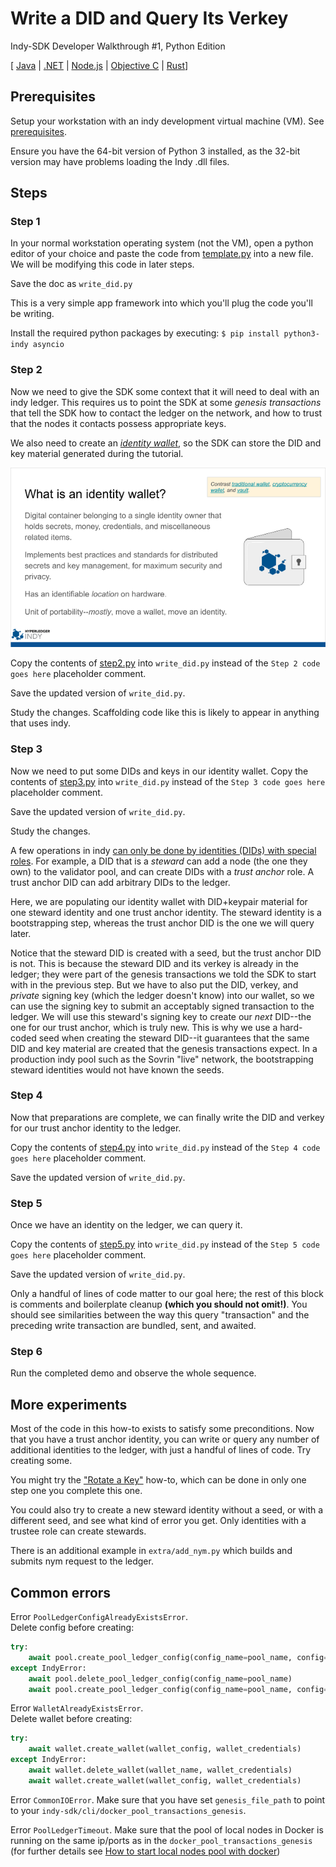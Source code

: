 # Write a DID and Query Its Verkey

Indy-SDK Developer Walkthrough #1, Python Edition

[ [Java](../java/README.md) | [.NET](../cs/README.md) | [Node.js](../nodejs/README.md) | [Objective C](../../not-yet-written.md) | [Rust](../rust/README.md)]


## Prerequisites

Setup your workstation with an indy development virtual machine (VM). See [prerequisites](../../prerequisites.md). 

Ensure you have the 64-bit version of Python 3 installed, as the 32-bit version may have problems loading the Indy .dll files.

## Steps

### Step 1

In your normal workstation operating system (not the VM), open a python editor of your
choice and paste the code from [template.py](template.py)
into a new file. We will be modifying this code in later steps.

Save the doc as `write_did.py`

This is a very simple app framework into which you'll plug the code
you'll be writing.

Install the required python packages by executing: `$ pip install python3-indy asyncio`

### Step 2

Now we need to give the SDK some context that it will need
to deal with an indy ledger. This requires us to point the SDK at some
*genesis transactions* that tell the SDK how to contact the ledger on
the network, and how to trust that the nodes it contacts possess
appropriate keys.

We also need to create an *[identity wallet](https://docs.google.com/presentation/d/1X6F9QVG8M4PqQQLLL_5I6aQ5z7CCpYyYHBNKYMlsqXc/edit#slide=id.g32295399e3_0_73)*, so the SDK can store the DID and key
material generated during the tutorial.

![more info on wallets](../wallet-slide.png)

Copy the contents of [step2.py](step2.py) into
`write_did.py` instead of the `Step 2 code goes here` placeholder comment.

Save the updated version of `write_did.py`.

Study the changes. Scaffolding code like this is likely to appear in anything
that uses indy.

### Step 3

Now we need to put some DIDs and keys in our identity
wallet. Copy the contents of [step3.py](step3.py) into
`write_did.py` instead of the `Step 3 code goes here` placeholder comment.

Save the updated version of `write_did.py`.

Study the changes.

A few operations in indy [can only be done by identities (DIDs) with
special roles](https://docs.google.com/spreadsheets/d/1TWXF7NtBjSOaUIBeIH77SyZnawfo91cJ_ns4TR-wsq4/edit?usp=sharing). For example, a DID that is a *steward* can add a node (the one
they own) to the validator pool, and can create DIDs with a *trust anchor*
role. A trust anchor DID can add arbitrary DIDs to the ledger.

Here, we are populating our identity wallet with DID+keypair material for
one steward identity and one trust anchor identity. The steward identity is
a bootstrapping step, whereas the trust anchor DID is the one we will query
later.

Notice that the steward DID is created with a seed, but the trust anchor DID is not.
This is because the steward DID and its verkey is already in the ledger;
they were part of the genesis transactions we told the SDK to start with
in the previous step. But we have to also put the DID, verkey, and *private*
signing key (which the ledger doesn't know) into our wallet, so we can use
the signing key to submit an acceptably signed transaction to the ledger.
We will use this steward's signing key to create our *next* DID--the
one for our trust anchor, which is truly new. This is why we use a hard-coded seed
when creating the steward DID--it guarantees that the same DID and key
material are created that the genesis transactions expect. In a production indy pool
such as the Sovrin "live" network, the bootstrapping steward identities
would not have known the seeds.

### Step 4

Now that preparations are complete, we can finally write the DID and verkey
for our trust anchor identity to the ledger.

Copy the contents of [step4.py](step4.py) into
`write_did.py` instead of the `Step 4 code goes here` placeholder comment.

Save the updated version of `write_did.py`.

### Step 5

Once we have an identity on the ledger, we can query it.

Copy the contents of [step5.py](step5.py) into
`write_did.py` instead of the `Step 5 code goes here` placeholder comment.

Save the updated version of `write_did.py`.

Only a handful of lines of code matter to our goal here; the rest of
this block is comments and boilerplate cleanup **(which you should not omit!)**.
You should see similarities between the way this query "transaction" and
the preceding write transaction are bundled, sent, and awaited.

### Step 6

Run the completed demo and observe the whole sequence.

## More experiments

Most of the code in this how-to exists to satisfy some preconditions.
Now that you have a trust anchor identity, you can write or query
any number of additional identities to the ledger, with just a handful of
lines of code. Try creating some.

You might try the ["Rotate a Key"](../../rotate-key/python/README.md)
how-to, which can be done in only one step one you complete this one.

You could also try to create a new steward identity without a seed, or
with a different seed, and see what kind of error you get. Only identities
with a trustee role can create stewards.

There is an additional example in `extra/add_nym.py` which builds and submits 
nym request to the ledger.

## Common errors
Error `PoolLedgerConfigAlreadyExistsError`.   
Delete config before creating:
```python
try:
    await pool.create_pool_ledger_config(config_name=pool_name, config=pool_config)
except IndyError:
    await pool.delete_pool_ledger_config(config_name=pool_name)
    await pool.create_pool_ledger_config(config_name=pool_name, config=pool_config)
```

Error `WalletAlreadyExistsError`.   
Delete wallet before creating:
```python
try:
    await wallet.create_wallet(wallet_config, wallet_credentials)
except IndyError:
    await wallet.delete_wallet(wallet_name, wallet_credentials)
    await wallet.create_wallet(wallet_config, wallet_credentials)
```

Error `CommonIOError`. Make sure that you have set `genesis_file_path` to point 
to your `indy-sdk/cli/docker_pool_transactions_genesis`. 

Error `PoolLedgerTimeout`. Make sure that the pool of local nodes in Docker is running on the same ip/ports as 
in the `docker_pool_transactions_genesis` (for further details see [How to start local nodes pool with docker](https://github.com/hyperledger/indy-sdk/blob/master/README.md#how-to-start-local-nodes-pool-with-docker))



